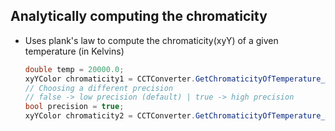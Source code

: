 ## Analytically computing the chromaticity
* Uses plank's law to compute the chromaticity(xyY) of a given temperature (in Kelvins)
  ```c#
  double temp = 20000.0;
  xyYColor chromaticity1 = CCTConverter.GetChromaticityOfTemperature_Analytical(temp);
  // Choosing a different precision
  // false -> low precision (default) | true -> high precision
  bool precision = true;
  xyYColor chromaticity2 = CCTConverter.GetChromaticityOfTemperature_Analytical(temp, precision);
  ```
